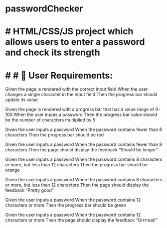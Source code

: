 # passwordChecker

# # HTML/CSS/JS project which allows users to enter a password and check its strength


# # #  📝 User Requirements:
Given the page is rendered with the correct input field
When the user changes a single character in the input field
Then the progress bar should update its value
 
Given the page is rendered with a progress bar that has a value range of 0-100
When the user inputs a password
Then the progress bar value should be the number of characters multiplied by 5
 
Given the user inputs a password
When the password contains fewer than 8 characters
Then the progress bar should be red
 
Given the user inputs a password
When the password contains fewer than 8 characters
Then the page should display the feedback “Should be longer”
 
Given the user inputs a password
When the password contains 8 characters or more, but less than 12 characters
Then the progress bar should be orange
 
Given the user inputs a password
When the password contains 8 characters or more, but less than 12 characters
Then the page should display the feedback “Pretty good”
 
Given the user inputs a password
When the password contains 12 characters or more
Then the progress bar should be green
 
Given the user inputs a password
When the password contains 12 characters or more
Then the page should display the feedback “Grrrreat!”
